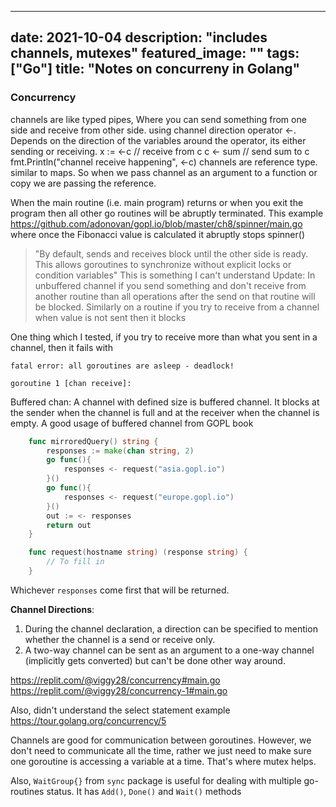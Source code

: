 
---
date: 2021-10-04
description: "includes channels, mutexes"
featured_image: ""
tags: ["Go"]
title: "Notes on concurreny in Golang"
---

### Concurrency

channels are like typed pipes, Where you can send something from one side and receive from other side.
using channel direction operator <-. Depends on the direction of the variables around the operator, its either sending or receiving.
x  := <-c // receive from c
c <- sum // send sum to c
fmt.Println("channel receive happening", <-c)
channels are reference type. similar to maps. So when we pass channel as an argument to a function or copy we are passing the reference.

When the main routine (i.e. main program) returns or when you exit the program then all other go routines will be abruptly terminated.
This example https://github.com/adonovan/gopl.io/blob/master/ch8/spinner/main.go where once the Fibonacci value is calculated it abruptly stops spinner()


> "By default, sends and receives block until the other side is ready. This allows goroutines to synchronize without explicit locks or condition variables"
This is something I can't understand
Update: In unbuffered channel if you send something and don't receive from another routine than all operations after the send on that routine will be blocked.
Similarly on a routine if you try to receive from a channel when value is not sent then it blocks



One thing which I tested, if you try to receive more than what you sent in a channel, then it fails with
```
fatal error: all goroutines are asleep - deadlock!

goroutine 1 [chan receive]:
```
Buffered chan:
A channel with defined size is buffered channel. It blocks at the sender when the channel is full and at the receiver when the channel is empty. A good usage of buffered channel from GOPL book

```Go
    func mirroredQuery() string {
        responses := make(chan string, 2)
        go func(){
            responses <- request("asia.gopl.io")
        }()
        go func(){
            responses <- request("europe.gopl.io")
        }()
        out := <- responses
        return out
    }

    func request(hostname string) (response string) {
        // To fill in
    }
```

Whichever `responses` come first that will be returned.

**Channel Directions**:

1. During the channel declaration, a direction can be specified to mention whether the channel is a send or receive only. 
2. A two-way channel can be sent as an argument to a one-way channel (implicitly gets converted) but can't be done other way around.


https://replit.com/@viggy28/concurrency#main.go
https://replit.com/@viggy28/concurrency-1#main.go

Also, didn't understand the select statement example https://tour.golang.org/concurrency/5

Channels are good for communication between goroutines. However, we don't need to communicate all the time, rather we just need to make sure one goroutine is accessing a variable at a time. That's where mutex helps.

Also, `WaitGroup{}` from `sync` package is useful for dealing with multiple go-routines status. It has `Add()`, `Done()` and `Wait()` methods